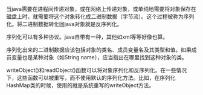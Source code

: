 当java需要在进程间传递对象，或在网络上传递对象，或单纯地需要将对象保存在磁盘上时，就需要将这个对象转化成二进制数据（字节流）。这个过程被称为序列化。将二进制数据转化回java对象就是反序列化。

序列化可以有多种协议。java自带有一种，其他如xml等等好像也算。

序列化出来的二进制数据应该包括对象的类名、成员变量名及其类型和值。如果成员变量也是某种对象（如String name），应当指出在哪里找到这种对象的类。

writeObject()和readObject()函数可以将对象序列化和反序列化。在一些情况下，这些函数可以被重写，而不使用默认的序列化方法。比如，在序列化HashMap类的时候，使用的就是系统重写的writeObject方法。
